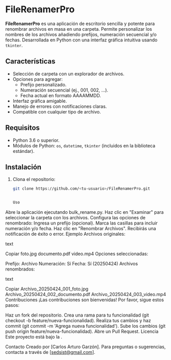 # FileRenamerPro

**FileRenamerPro** es una aplicación de escritorio sencilla y potente para renombrar archivos en masa en una carpeta. Permite personalizar los nombres de los archivos añadiendo prefijos, numeración secuencial y/o fechas. Desarrollada en Python con una interfaz gráfica intuitiva usando `tkinter`.

## Características
- Selección de carpeta con un explorador de archivos.
- Opciones para agregar:
  - Prefijo personalizado.
  - Numeración secuencial (ej., 001, 002, ...).
  - Fecha actual en formato AAAAMMDD.
- Interfaz gráfica amigable.
- Manejo de errores con notificaciones claras.
- Compatible con cualquier tipo de archivo.

## Requisitos
- Python 3.6 o superior.
- Módulos de Python: `os`, `datetime`, `tkinter` (incluidos en la biblioteca estándar).

## Instalación
1. Clona el repositorio:
   ```bash
   git clone https://github.com/<tu-usuario>/FileRenamerPro.git


   Uso
Abre la aplicación ejecutando bulk_rename.py.
Haz clic en "Examinar" para seleccionar la carpeta con los archivos.
Configura las opciones de renombrado:
Ingresa un prefijo (opcional).
Marca las casillas para incluir numeración y/o fecha.
Haz clic en "Renombrar Archivos".
Recibirás una notificación de éxito o error.
Ejemplo
Archivos originales:

text

Copiar
foto.jpg
documento.pdf
video.mp4
Opciones seleccionadas:

Prefijo: Archivo
Numeración: Sí
Fecha: Sí (20250424)
Archivos renombrados:

text

Copiar
Archivo_20250424_001_foto.jpg
Archivo_20250424_002_documento.pdf
Archivo_20250424_003_video.mp4
Contribuciones
¡Las contribuciones son bienvenidas! Por favor, sigue estos pasos:

Haz un fork del repositorio.
Crea una rama para tu funcionalidad (git checkout -b feature/nueva-funcionalidad).
Realiza tus cambios y haz commit (git commit -m 'Agrega nueva funcionalidad').
Sube los cambios (git push origin feature/nueva-funcionalidad).
Abre un Pull Request.
Licencia
Este proyecto está bajo la .

Contacto
Creado por [Carlos Arturo Garzón]. Para preguntas o sugerencias, contacta a través de [sedsist@gmail.com].
